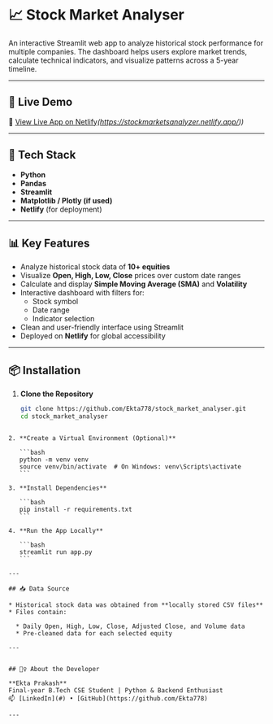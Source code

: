 
# 📈 Stock Market Analyser

An interactive Streamlit web app to analyze historical stock performance for multiple companies. The dashboard helps users explore market trends, calculate technical indicators, and visualize patterns across a 5-year timeline.

---

## 🚀 Live Demo

🔗 [View Live App on Netlify](#)*(https://stockmarketsanalyzer.netlify.app/))*

---

## 🧰 Tech Stack

- **Python**
- **Pandas**
- **Streamlit**
- **Matplotlib / Plotly (if used)**
- **Netlify** (for deployment)

---

## 📊 Key Features

- Analyze historical stock data of **10+ equities**
- Visualize **Open, High, Low, Close** prices over custom date ranges
- Calculate and display **Simple Moving Average (SMA)** and **Volatility**
- Interactive dashboard with filters for:
  - Stock symbol
  - Date range
  - Indicator selection
- Clean and user-friendly interface using Streamlit
- Deployed on **Netlify** for global accessibility

---

## 📦 Installation

1. **Clone the Repository**
   ```bash
   git clone https://github.com/Ekta778/stock_market_analyser.git
   cd stock_market_analyser
````

2. **Create a Virtual Environment (Optional)**

   ```bash
   python -m venv venv
   source venv/bin/activate  # On Windows: venv\Scripts\activate
   ```

3. **Install Dependencies**

   ```bash
   pip install -r requirements.txt
   ```

4. **Run the App Locally**

   ```bash
   streamlit run app.py
   ```

---

## 📥 Data Source

* Historical stock data was obtained from **locally stored CSV files**
* Files contain:

  * Daily Open, High, Low, Close, Adjusted Close, and Volume data
  * Pre-cleaned data for each selected equity

---


## 🙋‍♀️ About the Developer

**Ekta Prakash**
Final-year B.Tech CSE Student | Python & Backend Enthusiast
📫 [LinkedIn](#) • [GitHub](https://github.com/Ekta778)

---



